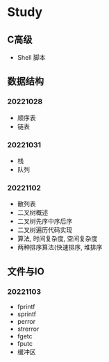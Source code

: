 # Study

## C高级
- Shell 脚本

## 数据结构
### 20221028
- 顺序表
- 链表
### 20221031
- 栈
- 队列
### 20221102
- 散列表
- 二叉树概述
- 二叉树先序中序后序
- 二叉树遍历代码实现
- 算法, 时间复杂度, 空间复杂度
- 两种排序算法(快速排序, 堆排序

## 文件与IO
### 20221103
- fprintf
- sprintf
- perror
- strerror
- fgetc
- fputc
- 缓冲区
